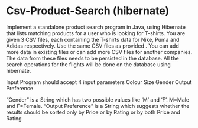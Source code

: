 # Csv-Product-Search (hibernate)
Implement a standalone product search program in Java, using Hibernate that lists matching products for a user who is looking for T-shirts.
You are given 3 CSV files, each containing the T-shirts data for Nike, Puma and Adidas respectively. Use the same CSV files as provided . You can add more data in existing files or can add more CSV files for another companies. The data from these files needs to be persisted in the database. All the search operations for the flights will be done on the database using hibernate.

Input
Program should accept 4 input parameters
Colour
Size
Gender
Output Preference 

“Gender” is a String which has two possible values like ‘M’ and ‘F’. M=Male and F=Female.
“Output Preference” is a String which suggests whether the results should be sorted only by Price or by Rating or by both  Price and Rating
